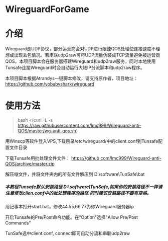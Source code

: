 # WireguardForGame

# 介绍

Wireguard走UDP协议，部分运营商会对UDP进行限速QOS处理使连接速度不理想或出现丢包情况。若串联udp2raw可将UDP流量伪装成TCP流量避免被运营商QOS。本项目脚本会在服务器搭建Wireguard和udp2raw服务，同时本地使用Tunsafe连接Wireguard时会自动运行大陆IP分流脚本和udp2raw程序。

本项目脚本根据Atrandys一键脚本修改，请支持原作者，项目地址：https://github.com/yobabyshark/wireguard

# 使用方法

> bash <(curl -L -s https://raw.githubusercontent.com/lmc999/Wireguard-anti-QOS/master/wg-anti-qos.sh)

用Winscp等软件登入VPS,下载目录/etc/wireguard/中的client.conf到Tunsafe配置文件目录

下载Tunsafe用批处理文件文件： https://github.com/lmc999/Wireguard-anti-QOS/archive/master.zip

解压缩文件，并将文件夹内的所有文件解压到 D:\software\TunSafe\bat

##### 本教程Tunsafe默认安装路径 D:\software\TunSafe,如果你的安装路径不一样请注意修改clien.conf中的批处理程序的路径.同时建议安装路径不要有空格。

用记事本打开start.bat，修改44.55.66.77为你Wireguard服务器ip

开启Tunsafe的Pre/Post命令功能。在"Option"选择"Allow Pre/Post Commands"

TunSafe选中client.conf, connect即可自动分流和串联udp2raw
